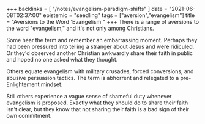 +++
backlinks = [
    "/notes/evangelism-paradigm-shifts"
]
date = "2021-06-08T02:37:00"
epistemic = "seedling"
tags = ["aversion","evangelism"]
title = "Aversions to the Word 'Evangelism'"
+++
There is a range of aversions to the word "evangelism," and it's not only among Christians.

Some hear the term and remember an embarrassing moment. Perhaps they had been pressured into telling a stranger about Jesus and were ridiculed. Or they'd observed another Christian awkwardly share their faith in public and hoped no one asked what they thought.

Others equate evangelism with military crusades, forced conversions, and abusive persuasion tactics. The term is abhorrent and relegated to a pre-Enlightement mindset.

Still others experience a vague sense of shameful duty whenever evangelism is proposed. Exactly what they should do to share their faith isn't clear, but they know that not sharing their faith is a bad sign of their own commitment.
